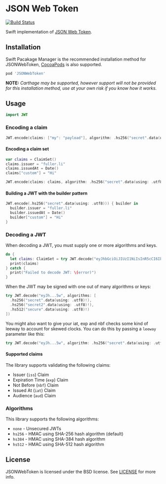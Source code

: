 # JSON Web Token

[![Build Status](http://img.shields.io/travis/kylef/JSONWebToken.swift/master.svg?style=flat)](https://travis-ci.org/kylef/JSONWebToken.swift)

Swift implementation of [JSON Web Token](https://tools.ietf.org/html/draft-ietf-oauth-json-web-token-32).

## Installation

Swift Pacakage Manager is the recommended installation method for JSONWebToken, [CocoaPods](http://cocoapods.org/) is also supported.

```ruby
pod 'JSONWebToken'
```

**NOTE:** *Carthage may be supported, however support will not be provided for this installation method, use at your own risk if you know how it works.*

## Usage

```swift
import JWT
```

### Encoding a claim

```swift
JWT.encode(claims: ["my": "payload"], algorithm: .hs256("secret".data(using: .utf8)!))
```

#### Encoding a claim set

```swift
var claims = ClaimSet()
claims.issuer = "fuller.li"
claims.issuedAt = Date()
claims["custom"] = "Hi"

JWT.encode(claims: claims, algorithm: .hs256("secret".data(using: .utf8)!))
```

#### Building a JWT with the builder pattern

```swift
JWT.encode(.hs256("secret".data(using: .utf8))) { builder in
  builder.issuer = "fuller.li"
  builder.issuedAt = Date()
  builder["custom"] = "Hi"
}
```

### Decoding a JWT

When decoding a JWT, you must supply one or more algorithms and keys.

```swift
do {
  let claims: ClaimSet = try JWT.decode("eyJhbGciOiJIUzI1NiIsInR5cCI6IkpXVCJ9.e30.2_8pWJfyPup0YwOXK7g9Dn0cF1E3pdn299t4hSeJy5w", algorithm: .hs256("secret".data(using: .utf8)!))
  print(claims)
} catch {
  print("Failed to decode JWT: \(error)")
}
```

When the JWT may be signed with one out of many algorithms or keys:

```swift
try JWT.decode("eyJh...5w", algorithms: [
  .hs256("secret".data(using: .utf8)!),
  .hs256("secret2".data(using: .utf8)!),
  .hs512("secure".data(using: .utf8)!)
])
```

You might also want to give your iat, exp and nbf checks some kind of leeway to account for skewed clocks. You can do this by passing a `leeway` parameter like this:

```swift
try JWT.decode("eyJh...5w", algorithm: .hs256("secret".data(using: .utf8)!), leeway: 10)
```

#### Supported claims

The library supports validating the following claims:

- Issuer (`iss`) Claim
- Expiration Time (`exp`) Claim
- Not Before (`nbf`) Claim
- Issued At (`iat`) Claim
- Audience (`aud`) Claim

### Algorithms

This library supports the following algorithms:

- `none` - Unsecured JWTs
- `hs256` - HMAC using SHA-256 hash algorithm (default)
- `hs384` - HMAC using SHA-384 hash algorithm
- `hs512` - HMAC using SHA-512 hash algorithm

## License

JSONWebToken is licensed under the BSD license. See [LICENSE](LICENSE) for more info.

